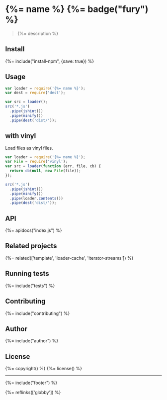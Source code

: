 # {%= name %} {%= badge("fury") %}

> {%= description %}

## Install
{%= include("install-npm", {save: true}) %}

## Usage

```js
var loader = require('{%= name %}');
var dest = require('dest');

var src = loader();
src('*.js')
  .pipe(jshint())
  .pipe(minify())
  .pipe(dest('dist/'));
```

## with vinyl

Load files as vinyl files.

```js
var loader = require('{%= name %}');
var File = require('vinyl');
var src = loader(function (err, file, cb) {
  return cb(null, new File(file));
});

src('*.js')
  .pipe(jshint())
  .pipe(minify())
  .pipe(loader.contents())
  .pipe(dest('dist/'));
```

## API
{%= apidocs("index.js") %}

## Related projects
{%= related(['template', 'loader-cache', 'iterator-streams']) %}  

## Running tests
{%= include("tests") %}

## Contributing
{%= include("contributing") %}

## Author
{%= include("author") %}

## License
{%= copyright() %}
{%= license() %}

***

{%= include("footer") %}

{%= reflinks(['globby']) %}